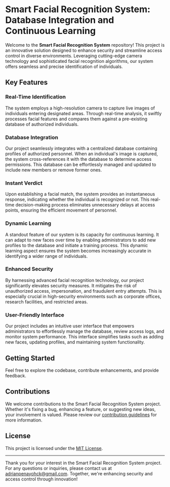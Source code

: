 # Smart Facial Recognition System: Database Integration and Continuous Learning

Welcome to the **Smart Facial Recognition System** repository! This project is an innovative solution designed to enhance security and streamline access control in diverse environments. Leveraging cutting-edge camera technology and sophisticated facial recognition algorithms, our system offers seamless and precise identification of individuals.

## Key Features

### Real-Time Identification

The system employs a high-resolution camera to capture live images of individuals entering designated areas. Through real-time analysis, it swiftly processes facial features and compares them against a pre-existing database of authorized individuals.

### Database Integration

Our project seamlessly integrates with a centralized database containing profiles of authorized personnel. When an individual's image is captured, the system cross-references it with the database to determine access permissions. This database can be effortlessly managed and updated to include new members or remove former ones.

### Instant Verdict

Upon establishing a facial match, the system provides an instantaneous response, indicating whether the individual is recognized or not. This real-time decision-making process eliminates unnecessary delays at access points, ensuring the efficient movement of personnel.

### Dynamic Learning

A standout feature of our system is its capacity for continuous learning. It can adapt to new faces over time by enabling administrators to add new profiles to the database and initiate a training process. This dynamic learning aspect ensures the system becomes increasingly accurate in identifying a wider range of individuals.

### Enhanced Security

By harnessing advanced facial recognition technology, our project significantly elevates security measures. It mitigates the risk of unauthorized access, impersonation, and fraudulent entry attempts. This is especially crucial in high-security environments such as corporate offices, research facilities, and restricted areas.

### User-Friendly Interface

Our project includes an intuitive user interface that empowers administrators to effortlessly manage the database, review access logs, and monitor system performance. This interface simplifies tasks such as adding new faces, updating profiles, and maintaining system functionality.

## Getting Started

Feel free to explore the codebase, contribute enhancements, and provide feedback.

## Contributions

We welcome contributions to the Smart Facial Recognition System project. Whether it's fixing a bug, enhancing a feature, or suggesting new ideas, your involvement is valued. Please review our [contribution guidelines](CONTRIBUTING.md) for more information.

## License

This project is licensed under the [MIT License](LICENSE.md).

---

Thank you for your interest in the Smart Facial Recognition System project. For any questions or inquiries, please contact us at adrianpenayohck@gmail.com. Together, we're enhancing security and access control through innovation!
